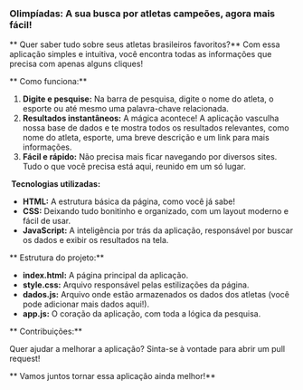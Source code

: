 ### **Olimpíadas: A sua busca por atletas campeões, agora mais fácil!**

** Quer saber tudo sobre seus atletas brasileiros favoritos?** Com essa aplicação simples e intuitiva, você encontra todas as informações que precisa com apenas alguns cliques! 

** Como funciona:**

1. **Digite e pesquise:** Na barra de pesquisa, digite o nome do atleta, o esporte ou até mesmo uma palavra-chave relacionada.
2. **Resultados instantâneos:** A mágica acontece! A aplicação vasculha nossa base de dados e te mostra todos os resultados relevantes, como nome do atleta, esporte, uma breve descrição e um link para mais informações.
3. **Fácil e rápido:** Não precisa mais ficar navegando por diversos sites. Tudo o que você precisa está aqui, reunido em um só lugar.

**️ Tecnologias utilizadas:**

* **HTML:** A estrutura básica da página, como você já sabe!
* **CSS:** Deixando tudo bonitinho e organizado, com um layout moderno e fácil de usar.
* **JavaScript:** A inteligência por trás da aplicação, responsável por buscar os dados e exibir os resultados na tela.

** Estrutura do projeto:**

* **index.html:** A página principal da aplicação.
* **style.css:** Arquivo responsável pelas estilizações da página.
* **dados.js:** Arquivo onde estão armazenados os dados dos atletas (você pode adicionar mais dados aqui!).
* **app.js:** O coração da aplicação, com toda a lógica da pesquisa.

** Contribuições:**

Quer ajudar a melhorar a aplicação? Sinta-se à vontade para abrir um pull request! 

** Vamos juntos tornar essa aplicação ainda melhor!**
